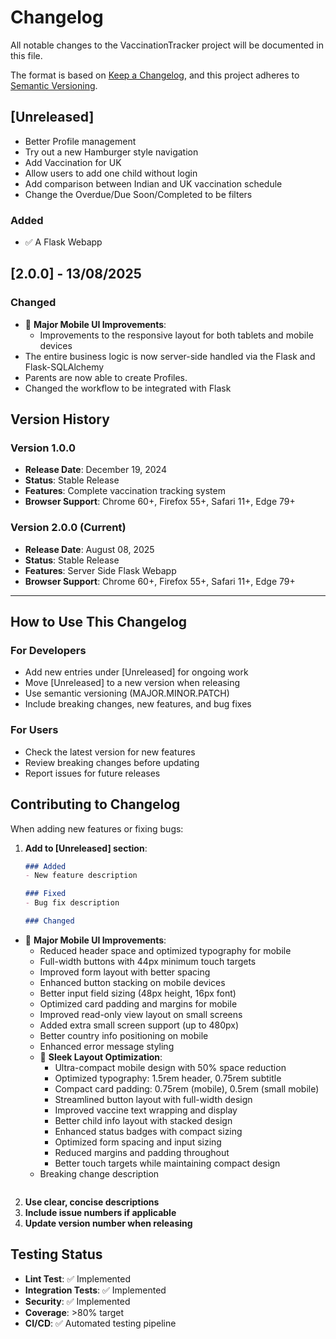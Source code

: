 # Changelog

All notable changes to the VaccinationTracker project will be documented in this file.

The format is based on [Keep a Changelog](https://keepachangelog.com/en/1.0.0/),
and this project adheres to [Semantic Versioning](https://semver.org/spec/v2.0.0.html).

## [Unreleased]
- Better Profile management
- Try out a new Hamburger style navigation
- Add Vaccination for UK
- Allow users to add one child without login
- Add comparison between Indian and UK vaccination schedule
- Change the Overdue/Due Soon/Completed to be filters

### Added
- ✅ A Flask Webapp

## [2.0.0] - 13/08/2025
### Changed
- 🎯 **Major Mobile UI Improvements**:
  - Improvements to the responsive layout for both tablets and mobile devices
- The entire business logic is now server-side handled via the Flask and Flask-SQLAlchemy
- Parents are now able to create Profiles.
- Changed the workflow to be integrated with Flask

## Version History

### Version 1.0.0
- **Release Date**: December 19, 2024
- **Status**: Stable Release
- **Features**: Complete vaccination tracking system
- **Browser Support**: Chrome 60+, Firefox 55+, Safari 11+, Edge 79+
### Version 2.0.0 (Current)
- **Release Date**: August 08, 2025
- **Status**: Stable Release
- **Features**: Server Side Flask Webapp
- **Browser Support**: Chrome 60+, Firefox 55+, Safari 11+, Edge 79+

---

## How to Use This Changelog

### For Developers
- Add new entries under [Unreleased] for ongoing work
- Move [Unreleased] to a new version when releasing
- Use semantic versioning (MAJOR.MINOR.PATCH)
- Include breaking changes, new features, and bug fixes

### For Users
- Check the latest version for new features
- Review breaking changes before updating
- Report issues for future releases

## Contributing to Changelog

When adding new features or fixing bugs:

1. **Add to [Unreleased] section**:
   ```markdown
   ### Added
   - New feature description
   
   ### Fixed
   - Bug fix description
   
   ### Changed
- 🎯 **Major Mobile UI Improvements**:
  - Reduced header space and optimized typography for mobile
  - Full-width buttons with 44px minimum touch targets
  - Improved form layout with better spacing
  - Enhanced button stacking on mobile devices
  - Better input field sizing (48px height, 16px font)
  - Optimized card padding and margins for mobile
  - Improved read-only view layout on small screens
  - Added extra small screen support (up to 480px)
  - Better country info positioning on mobile
  - Enhanced error message styling
  - 🎯 **Sleek Layout Optimization**:
    - Ultra-compact mobile design with 50% space reduction
    - Optimized typography: 1.5rem header, 0.75rem subtitle
    - Compact card padding: 0.75rem (mobile), 0.5rem (small mobile)
    - Streamlined button layout with full-width design
    - Improved vaccine text wrapping and display
    - Better child info layout with stacked design
    - Enhanced status badges with compact sizing
    - Optimized form spacing and input sizing
    - Reduced margins and padding throughout
    - Better touch targets while maintaining compact design
   - Breaking change description
   ```

2. **Use clear, concise descriptions**
3. **Include issue numbers if applicable**
4. **Update version number when releasing**

## Testing Status

- **Lint Test**: ✅ Implemented
- **Integration Tests**: ✅ Implemented
- **Security**: ✅ Implemented
- **Coverage**: >80% target
- **CI/CD**: ✅ Automated testing pipeline 